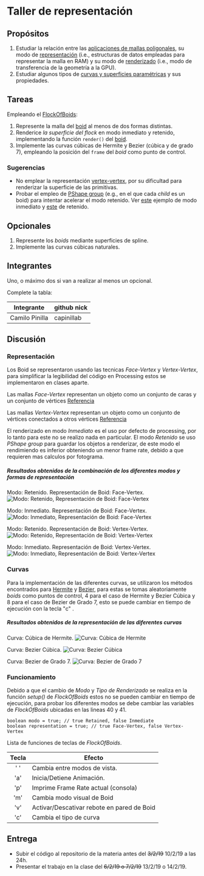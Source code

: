 # Taller de representación

## Propósitos

1. Estudiar la relación entre las [aplicaciones de mallas poligonales](https://github.com/VisualComputing/representation), su modo de [representación](https://en.wikipedia.org/wiki/Polygon_mesh) (i.e., estructuras de datos empleadas para representar la malla en RAM) y su modo de [renderizado](https://processing.org/tutorials/pshape/) (i.e., modo de transferencia de la geometría a la GPU).
2. Estudiar algunos tipos de [curvas y superficies paramétricas](https://github.com/VisualComputing/Curves) y sus propiedades.

## Tareas

Empleando el [FlockOfBoids](https://github.com/VisualComputing/frames/tree/master/examples/demos/FlockOfBoids):

1. Represente la malla del [boid](https://github.com/VisualComputing/frames/blob/master/examples/demos/FlockOfBoids/Boid.pde) al menos de dos formas distintas.
2. Renderice *la superficie del* _flock_ en modo inmediato y retenido, implementando la función ```render()``` del [boid](https://github.com/VisualComputing/frames/blob/master/examples/demos/FlockOfBoids/Boid.pde).
3. Implemente las curvas cúbicas de Hermite y Bezier (cúbica y de grado 7), empleando la posición del `frame` del _boid_ como punto de control.

### Sugerencias

* No emplear la representación [vertex-vertex](https://en.wikipedia.org/wiki/Polygon_mesh#Vertex-vertex_meshes), por su dificultad para renderizar la superficie de las primitivas.
* Probar el empleo de [PShape group](https://processing.org/reference/PShape_addChild_.html) (e.g.,  en el que cada _child_ es un boid) para intentar acelerar el modo retenido. Ver [este](https://github.com/processing/processing-docs/blob/master/content/examples/Demos/Performance/CubicGridImmediate/CubicGridImmediate.pde) ejemplo de modo inmediato y [este](https://github.com/processing/processing-docs/blob/master/content/examples/Demos/Performance/CubicGridRetained/CubicGridRetained.pde) de retenido.

## Opcionales

1. Represente los _boids_ mediante superficies de spline.
2. Implemente las curvas cúbicas naturales.

## Integrantes

Uno, o máximo dos si van a realizar al menos un opcional.

Complete la tabla:

|   Integrante   | github nick |
|----------------|-------------|
| Camilo Pinilla | capinillab  |

## Discusión

### Representación

Los Boid se representaron usando las tecnicas _Face-Vertex_ y _Vertex-Vertex_, para simplificar la legibilidad del código en Processing estos se implementaron en clases aparte.

Las mallas _Face-Vertex_ representan un objeto como un conjunto de caras y un conjunto de vértices [Referencia](https://en.wikipedia.org/wiki/Polygon_mesh#Face-vertex_meshes)

Las mallas _Vertex-Vertex_ representan un objeto como un conjunto de vértices conectados a otros vértices [Referencia](https://en.wikipedia.org/wiki/Polygon_mesh#Vertex-vertex_meshes)


El renderizado en modo _Inmediato_ es el uso por defecto de processing, por lo tanto para este no se realizo nada en particular. El modo _Retenido_ se uso _PShape group_ para guardar los objetos a renderizar, de este modo el rendimiendo es inferior obteniendo un menor frame rate, debido a que requieren mas calculos por fotograma.

##### Resultados obtenidos de la combinación de los diferentes modos y formas de representación

Modo: Retenido.
Representación de Boid: Face-Vertex.
![Modo: Retenido, Representación de Boid: Face-Vertex](Images/RFV.png "Modo: Retenido, Representación de Boid: Face-Vertex.")

Modo: Inmediato.
Representación de Boid: Face-Vertex.
![Modo: Inmediato, Representación de Boid: Face-Vertex](Images/IFV.png "Modo: Inmediato, Representación de Boid: Face-Vertex.")

Modo: Retenido.
Representación de Boid: Vertex-Vertex.
![Modo: Retenido, Representación de Boid: Vertex-Vertex](Images/RVV.png "Modo: Retenido, Representación de Boid: Vertex-Vertex.")

Modo: Inmediato.
Representación de Boid: Vertex-Vertex.
![Modo: Inmediato, Representación de Boid: Vertex-Vertex](Images/IVV.png "Modo: Inmediato, Representación de Boid: Vertex-Vertex.")


### Curvas

Para la implementación de las diferentes curvas, se utilizaron los métodos encontrados para [Hermite](https://blog.demofox.org/2015/08/08/cubic-hermite-interpolation/) y [Bezier](https://en.wikipedia.org/wiki/B%C3%A9zier_curve), para estas se tomas aleatoriamente _boids_ como puntos de control, 4 para el caso de Hermite y Bezier Cúbica y 8 para el caso de Bezier de Grado 7, esto se puede cambiar en tiempo de ejecución con la tecla "c" .

##### Resultados obtenidos de la representación de las diferentes curvas

Curva: Cúbica de Hermite.
![Curva: Cúbica de Hermite](Images/Hermite.png "Curva: Cúbica de Hermite.")

Curva: Bezier Cúbica.
![Curva: Bezier Cúbica](Images/Bezier3.png "Curva: Bezier Cúbica.")

Curva: Bezier de Grado 7.
![Curva: Bezier de Grado 7](Images/Bezier7.png "Curva: Bezier de Grado 7.")


### Funcionamiento

Debido a que el cambio de _Modo_ y _Tipo de Renderizado_ se realiza en la función _setup()_ de _FlockOfBoids_ estos no se pueden cambiar en tiempo de ejecución, para probar los diferentes modos se debe cambiar las variables de _FlockOfBoids_ ubicadas en las lineas 40 y 41.

```
boolean modo = true; // true Retained, false Inmediate
boolean representation = true; // true Face-Vertex, false Vertex-Vertex
```
Lista de funciones de teclas de _FlockOfBoids_.

| Tecla | Efecto |
|:-----:|--------|
|  ' '  | Cambia entre modos de vista. |
|  'a'  | Inicia/Detiene Animación. |
|  'p'  | Imprime Frame Rate actual (consola) |
|  'm'  | Cambia modo visual de Boid |
|  'v'  | Activar/Descativar rebote en pared de Boid |
|  'c'  | Cambia el tipo de curva |

## Entrega

* Subir el código al repositorio de la materia antes del ~~3/2/19~~ 10/2/19 a las 24h.
* Presentar el trabajo en la clase del ~~6/2/19 o 7/2/19~~ 13/2/19 o 14/2/19.
